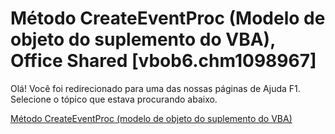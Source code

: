 
# Método CreateEventProc (Modelo de objeto do suplemento do VBA), Office Shared [vbob6.chm1098967]

Olá! Você foi redirecionado para uma das nossas páginas de Ajuda F1. Selecione o tópico que estava procurando abaixo.

[Método CreateEventProc (modelo de objeto do suplemento do VBA)](http://msdn.microsoft.com/library/afcdc0a2-aa3d-6882-f89c-17f0dcf3df2b%28Office.15%29.aspx)
